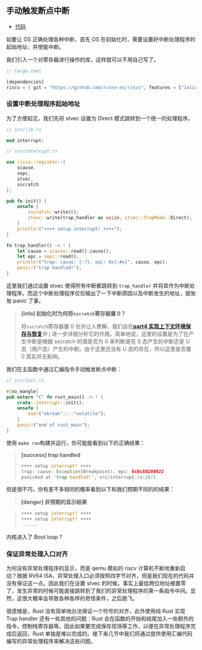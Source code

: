 ## 手动触发断点中断

- [代码][code]

如要让 OS 正确处理各种中断，首先 OS 在初始化时，需要设置好中断处理程序的起始地址，并使能中断。

我们引入一个对寄存器进行操作的库，这样就可以不用自己写了。

```rust
// Cargo.toml

[dependencies]
riscv = { git = "https://github.com/rcore-os/riscv", features = ["inline-asm"] }
```

### 设置中断处理程序起始地址

为了方便起见，我们先将 stvec 设置为 Direct 模式跳转到一个统一的处理程序。

```rust
// src/lib.rs

mod interrupt;

// src/interrupt.rs

use riscv::register::{
    scause,
    sepc,
    stvec,
    sscratch
};

pub fn init() {
    unsafe {
        sscratch::write(0);
        stvec::write(trap_handler as usize, stvec::TrapMode::Direct);
    }
    println!("++++ setup interrupt! ++++");
}

fn trap_handler() -> ! {
    let cause = scause::read().cause();
    let epc = sepc::read();
    println!("trap: cause: {:?}, epc: 0x{:#x}", cause, epc);
    panic!("trap handled!");
}
```

这里我们通过设置 stvec 使得所有中断都跳转到 `trap_handler` 并将其作为中断处理程序。而这个中断处理程序仅仅输出了一下中断原因以及中断发生的地址，就匆匆 panic 了事。

> **[info] 初始化时为何将`sscratch`寄存器置 0？**
>
> 将`sscratch`寄存器置 0 也许让人费解，我们会在[**part4 实现上下文环境保存与恢复**](part4.md)中 j 进一步详细分析它的作用。简单地说，这里的设置是为了在产生中断是根据 sscratch 的值是否为 0 来判断是在 S 态产生的中断还是 U 态（用户态）产生的中断。由于这里还没有 U 态的存在，所以这里是否置 0 其实并无影响。

我们在主函数中通过汇编指令手动触发断点中断：

```rust
// src/init.rs

#[no_mangle]
pub extern "C" fn rust_main() -> ! {
    crate::interrupt::init();
    unsafe {
        asm!("ebreak"::::"volatile");
    }
    panic!("end of rust_main");
}
```

使用 `make run`构建并运行，你可能能看到以下的正确结果：

> **[success] trap handled**
>
> ```rust
> ++++ setup interrupt! ++++
> trap: cause: Exception(Breakpoint), epc: 0x0x80200022
> panicked at 'trap handled!', src/interrupt.rs:20:5
> ```

但是很不巧，你有差不多相同的概率看到以下和我们预期不同的的结果：

> **[danger] 非预期的显示结果**

> ```rust
> ++++ setup interrupt! ++++
> ++++ setup interrupt! ++++
> ......
> ```

内核进入了 Boot loop？

### 保证异常处理入口对齐

为何没有异常处理程序的显示，而是 qemu 模拟的 riscv 计算机不断地重新启动？根据 RV64 ISA，异常处理入口必须按照四字节对齐，但是我们现在的代码并没有保证这一点。因此我们在设置 stvec 的时候，事实上最低两位地址被置零了，发生异常的时候可能直接跳转到了我们的异常处理程序的第一条指令中间。显然，这很大概率会导致各种各样的奇怪条件，之后跑飞。

很遗憾是，Rust 没有简单地办法保证一个符号的对齐，此外使用纯 Rust 实现 Trap handler 还有一些其他的问题：Rust 会在函数的开始和结尾加入一些额外的指令，控制栈寄存器等。因此如果要完成保存现场等工作，以便在异常处理程序完成后返回，Rust 单独是难以完成的。接下来几节中我们将通过提供使用汇编代码编写的异常处理程序来解决这些问题。

[code]: https://github.com/rcore-os/rCore_tutorial/tree/ch3-pa2

